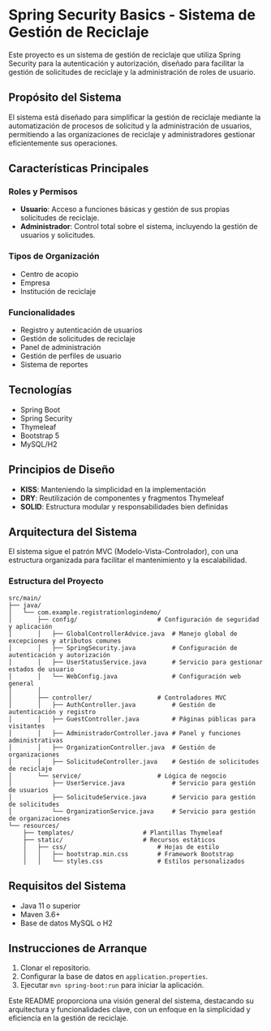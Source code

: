 # Spring Security Basics - Sistema de Gestión de Reciclaje

Este proyecto es un sistema de gestión de reciclaje que utiliza Spring Security para la autenticación y autorización, diseñado para facilitar la gestión de solicitudes de reciclaje y la administración de roles de usuario.

## Propósito del Sistema
El sistema está diseñado para simplificar la gestión de reciclaje mediante la automatización de procesos de solicitud y la administración de usuarios, permitiendo a las organizaciones de reciclaje y administradores gestionar eficientemente sus operaciones.

## Características Principales

### Roles y Permisos
- **Usuario**: Acceso a funciones básicas y gestión de sus propias solicitudes de reciclaje.
- **Administrador**: Control total sobre el sistema, incluyendo la gestión de usuarios y solicitudes.

### Tipos de Organización
- Centro de acopio
- Empresa
- Institución de reciclaje

### Funcionalidades
- Registro y autenticación de usuarios
- Gestión de solicitudes de reciclaje
- Panel de administración
- Gestión de perfiles de usuario
- Sistema de reportes

## Tecnologías
- Spring Boot
- Spring Security
- Thymeleaf
- Bootstrap 5
- MySQL/H2

## Principios de Diseño
- **KISS**: Manteniendo la simplicidad en la implementación
- **DRY**: Reutilización de componentes y fragmentos Thymeleaf
- **SOLID**: Estructura modular y responsabilidades bien definidas

## Arquitectura del Sistema
El sistema sigue el patrón MVC (Modelo-Vista-Controlador), con una estructura organizada para facilitar el mantenimiento y la escalabilidad.

### Estructura del Proyecto
```
src/main/
├── java/
│   └── com.example.registrationlogindemo/
│       ├── config/                      # Configuración de seguridad y aplicación
│       │   ├── GlobalControllerAdvice.java  # Manejo global de excepciones y atributos comunes
│       │   ├── SpringSecurity.java          # Configuración de autenticación y autorización
│       │   ├── UserStatusService.java       # Servicio para gestionar estados de usuario
│       │   └── WebConfig.java               # Configuración web general
│       │
│       ├── controller/                  # Controladores MVC
│       │   ├── AuthController.java          # Gestión de autenticación y registro
│       │   ├── GuestController.java         # Páginas públicas para visitantes
│       │   ├── AdministradorController.java # Panel y funciones administrativas
│       │   ├── OrganizationController.java  # Gestión de organizaciones
│       │   ├── SolicitudeController.java    # Gestión de solicitudes de reciclaje
│       └── service/                     # Lógica de negocio
│           ├── UserService.java             # Servicio para gestión de usuarios
│           ├── SolicitudeService.java       # Servicio para gestión de solicitudes
│           └── OrganizationService.java     # Servicio para gestión de organizaciones
└── resources/
    ├── templates/                   # Plantillas Thymeleaf
    ├── static/                      # Recursos estáticos
    │   ├── css/                         # Hojas de estilo
    │   │   ├── bootstrap.min.css        # Framework Bootstrap
    │   │   └── styles.css               # Estilos personalizados
```

## Requisitos del Sistema
- Java 11 o superior
- Maven 3.6+
- Base de datos MySQL o H2

## Instrucciones de Arranque
1. Clonar el repositorio.
2. Configurar la base de datos en `application.properties`.
3. Ejecutar `mvn spring-boot:run` para iniciar la aplicación.

Este README proporciona una visión general del sistema, destacando su arquitectura y funcionalidades clave, con un enfoque en la simplicidad y eficiencia en la gestión de reciclaje.
